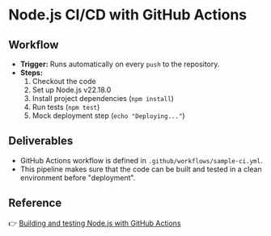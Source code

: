 # Node.js CI/CD with GitHub Actions

## Workflow

- **Trigger:** Runs automatically on every `push` to the repository.
- **Steps:**
  1. Checkout the code
  2. Set up Node.js v22.18.0
  3. Install project dependencies (`npm install`)
  4. Run tests (`npm test`)
  5. Mock deployment step (`echo "Deploying..."`)

## Deliverables

- GitHub Actions workflow is defined in `.github/workflows/sample-ci.yml`.
- This pipeline makes sure that the code can be built and tested in a clean environment before "deployment".

## Reference

👉 [Building and testing Node.js with GitHub Actions](https://docs.github.com/en/actions/tutorials/build-and-test-code/nodejs)